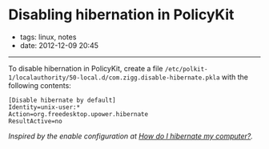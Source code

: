 # Disabling hibernation in PolicyKit

- tags: linux, notes
- date: 2012-12-09 20:45

----

To disable hibernation in PolicyKit, create a file
`/etc/polkit-1/localauthority/50-local.d/com.zigg.disable-hibernate.pkla`
with the following contents:

    [Disable hibernate by default]
    Identity=unix-user:*
    Action=org.freedesktop.upower.hibernate
    ResultActive=no

*Inspired by the enable configuration at [How do I hibernate my
computer?](https://help.ubuntu.com/12.04/ubuntu-help/power-hibernate.html).*

